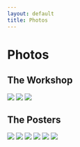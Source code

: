 ```yaml
---
layout: default
title: Photos
---
```


# Photos

## The Workshop

[![](../photos/thumbs/workshop1.jpg)](../photos/workshop1.jpg)
[![](../photos/thumbs/workshop1.jpg)](../photos/workshop2.jpg)
[![](../photos/thumbs/workshop1.jpg)](../photos/workshop3.jpg)

## The Posters

[![](../posters/thumbs/poster1.jpg)](../posters/thumbs/poster1.jpg)
[![](../posters/thumbs/poster1.jpg)](../posters/thumbs/poster2.jpg)
[![](../posters/thumbs/poster1.jpg)](../posters/thumbs/poster3.jpg)
[![](../posters/thumbs/poster1.jpg)](../posters/thumbs/poster4.jpg)
[![](../posters/thumbs/poster1.jpg)](../posters/thumbs/poster5.jpg)
[![](../posters/thumbs/poster1.jpg)](../posters/thumbs/poster6.jpg)
